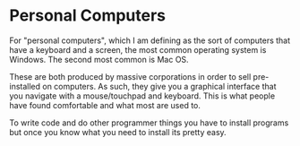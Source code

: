 # Personal Computers

For "personal computers", which I am defining as the sort of computers that have a keyboard
and a screen, the most common operating system is Windows. The second most common is Mac OS.

These are both produced by massive corporations in order to sell pre-installed on computers.
As such, they give you a graphical interface that you navigate with a mouse/touchpad and keyboard.
This is what people have found comfortable and what most are used to.

To write code and do other programmer things you have to install programs but once you know what
you need to install its pretty easy.